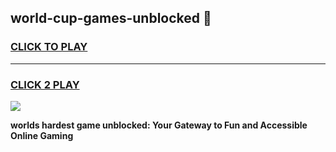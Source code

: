 
## world-cup-games-unblocked 👋
<h3>
<a href="https://premium.freeplayer.one?title=world-cup-games-unblocked&ref=14F">CLICK TO PLAY</a></h3>
<hr>

<h3>
<a href="https://premium.freeplayer.one?title=world-cup-games-unblocked&ref=14F">CLICK 2 PLAY</a>
  
</h3>

<a href="https://premium.freeplayer.one?title=world-cup-games-unblocked&ref=12F/"><img src="https://clearcache.store/games.png"></a>


**worlds hardest game unblocked: Your Gateway to Fun and Accessible Online Gaming**
